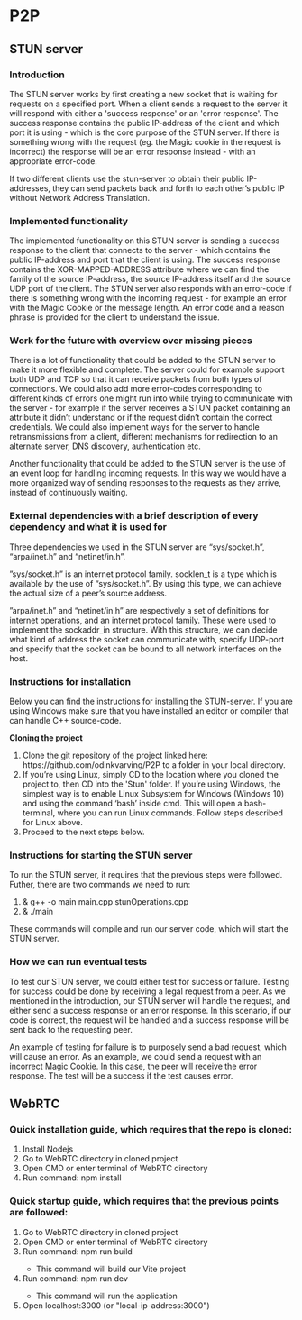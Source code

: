 # P2P

<h2>STUN server</h2>

<h3>Introduction</h3>
<p>The STUN server works by first creating a new socket that is waiting for requests on a specified port. When a client sends a request to the server it will respond with either a 'success response' or an 'error response'. The success response contains the public IP-address of the client and which port it is using - which is the core purpose of the STUN server. If there is something wrong with the request (eg. the Magic cookie in the request is incorrect) the response will be an error response instead - with an appropriate error-code.</p>
<p>If two different clients use the stun-server to obtain their public IP-addresses, they can send packets back and forth to each other’s public IP without Network Address Translation.</p>

<h3>Implemented functionality</h3>
<p>The implemented functionality on this STUN server is sending a success response to the client that connects to the server - which contains the public IP-address and port that the client is using. The success response contains the XOR-MAPPED-ADDRESS attribute where we can find the family of the source IP-address, the source IP-address itself and the source UDP port of the client. The STUN server also responds with an error-code if there is something wrong with the incoming request - for example an error with the Magic Cookie or the message length. An error code and a reason phrase is provided for the client to understand the issue.</p>

<h3>Work for the future with overview over missing pieces</h3>
<p>There is a lot of functionality that could be added to the STUN server to make it more flexible and complete. The server could for example support both UDP and TCP so that it can receive packets from both types of connections. We could also add more error-codes corresponding to different kinds of errors one might run into while trying to communicate with the server - for example if the server receives a STUN packet containing an attribute it didn’t understand or if the request didn’t contain the correct credentials. 
We could also implement ways for the server to handle retransmissions from a client, different mechanisms for redirection to an alternate server, DNS discovery, authentication etc.</p>
<p>Another functionality that could be added to the STUN server is the use of an event loop for handling incoming requests. In this way we would have a more organized way of sending responses to the requests as they arrive, instead of continuously waiting.</p>

<h3>External dependencies with a brief description of every dependency and what it is used for</h3>
<p>Three dependencies we used in the STUN server are “sys/socket.h”, “arpa/inet.h” and “netinet/in.h”.</p>
<p>”sys/socket.h” is an internet protocol family. socklen_t is a type which is available by the use of “sys/socket.h”. By using this type, we can achieve the actual size of a peer’s source address.</p>
<p>”arpa/inet.h” and “netinet/in.h” are respectively a set of definitions for internet operations, and an internet protocol family. These were used to implement the sockaddr_in structure. With this structure, we can decide what kind of address the socket can communicate with, specify UDP-port and specify that the socket can be bound to all network interfaces on the host.</p>

<h3>Instructions for installation</h3>
<p>Below you can find the instructions for installing the STUN-server. If you are using Windows make sure that you have installed an editor or compiler that can handle C++ source-code.</p>
<b><p>Cloning the project</p></b>
<ol>
<li>Clone the git repository of the project linked here: https://github.com/odinkvarving/P2P to a folder in your local directory.</li>
<li>If you’re using Linux, simply CD to the location where you cloned the project to, then CD into the 'Stun' folder. If you’re using Windows, the simplest way is to enable Linux Subsystem for Windows (Windows 10) and using the command ‘bash’ inside cmd. This will open a bash-terminal, where you can run Linux commands. Follow steps described for Linux above.</li>
<li>Proceed to the next steps below.</li>
</ol>

<h3>Instructions for starting the STUN server</h3>
<p>To run the STUN server, it requires that the previous steps were followed. Futher, there are two commands we need to run:</p>
<ol>
<li> & g++ -o main main.cpp stunOperations.cpp</li>
<li> & ./main </li>
</ol>
<p>These commands will compile and run our server code, which will start the STUN server.</p>

<h3>How we can run eventual tests</h3>
<p>To test our STUN server, we could either test for success or failure. Testing for success could be done by receiving a legal request from a peer. As we mentioned in the introduction, our STUN server will handle the request, and either send a success response or an error response. In this scenario, if our code is correct, the request will be handled and a success response will be sent back to the requesting peer.</p>
<p>An example of testing for failure is to purposely send a bad request, which will cause an error. As an example, we could send a request with an incorrect Magic Cookie. In this case, the peer will receive the error response. The test will be a success if the test causes error.</p>

<h2>WebRTC</h2>
<h3>Quick installation guide, which requires that the repo is cloned:</h3>
<ol>
   <li>Install Nodejs</li>
   <li>Go to WebRTC directory in cloned project</li>
   <li>Open CMD or enter terminal of WebRTC directory</li>
   <li>Run command: npm install</li>
</ol>

<h3>Quick startup guide, which requires that the previous points are followed:</h3>
<ol>
   <li>Go to WebRTC directory in cloned project</li>
   <li>Open CMD or enter terminal of WebRTC directory</li>
   <li>Run command: npm run build</li>
   <ul><li>This command will build our Vite project</li></ul>
   <li>Run command: npm run dev</li>
   <ul><li>This command will run the application</li></ul>
   <li>Open localhost:3000 (or "local-ip-address:3000")</li>
</ol>
